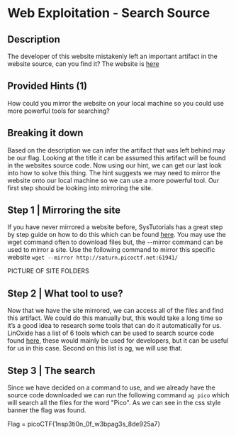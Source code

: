 # Web Exploitation - Search Source
## Description
The developer of this website mistakenly left an important artifact in the website source, can you find it? The website is [here](http://saturn.picoctf.net:61941/)

## Provided Hints (1)
How could you mirror the website on your local machine so you could use more powerful tools for searching?

## Breaking it down
Based on the description we can infer the artifact that was left behind may be our flag. Looking at the title it can be assumed this artifact will be found in the websites source code. Now using our hint, we can get our last look into how to solve this thing. The hint suggests we may need to mirror the website onto our local machine so we can use a more powerful tool. Our first step should be looking into mirroring the site.

## Step 1 | Mirroring the site
If you have never mirrored a website before, SysTutorials has a great step by step guide on how to do this which can be found [here](https://www.systutorials.com/how-to-mirror-a-website-using-wget-on-linux/). You may use the wget command often to download files but, the --mirror command can be used to mirror a site. Use the following command to mirror this specific website `wget --mirror http://saturn.picoctf.net:61941/`

PICTURE OF SITE FOLDERS

## Step 2 | What tool to use?
Now that we have the site mirrored, we can access all of the files and find this artifact. We could do this manually but, this would take a long time so it’s a good idea to research some tools that can do it automatically for us. LinOxide has a list of 6 tools which can be used to search source code found [here](https://linoxide.com/search-tools-developers-linux/), these would mainly be used for developers, but it can be useful for us in this case. Second on this list is ag, we will use that.

## Step 3 | The search
Since we have decided on a command to use, and we already have the source code downloaded we can run the following command `ag pico` which will search all the files for the word "Pico". As we can see in the css style banner the flag was found.

Flag = picoCTF{1nsp3ti0n_0f_w3bpag3s_8de925a7}